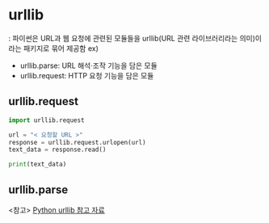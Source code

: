 # urllib
: 파이썬은 URL과 웹 요청에 관련된 모듈들을 urllib(URL 관련 라이브러리라는 의미)이라는 패키지로 묶어 제공함
ex)
+ urllib.parse: URL 해석·조작 기능을 담은 모듈
+ urllib.request: HTTP 요청 기능을 담은 모듈

## urllib.request
```python
import urllib.request

url = "< 요청할 URL >"
response = urllib.request.urlopen(url)
text_data = response.read()

print(text_data)
```

## urllib.parse


<참고> [Python urllib 참고 자료](https://python.bakyeono.net/chapter-11-5.html)
